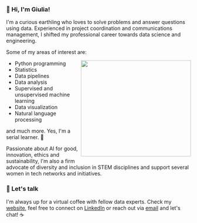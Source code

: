### 🚀 Hi, I'm Giulia!

I'm a curious earthling who loves to solve problems and answer questions using data. Experienced in project coordination and communications management, I shifted my professional career towards data science and engineering.

Some of my areas of interest are:


<img align="right" src="https://media.giphy.com/media/heIX5HfWgEYlW/giphy.gif" width="300" height="262" style="padding-bottom:20px" />

- Python programming
- Statistics
- Data pipelines
- Data analysis
- Supervised and unsupervised machine learning
- Data visualization
- Natural language processing

and much more. Yes, I'm a serial learner. 🧠

Passionate about AI for good, innovation, ethics and sustainability, I'm also a firm advocate of diversity and inclusion in STEM disciplines and support several women in tech networks and initiatives.

### 💬 Let's talk

I'm always up for a virtual coffee with fellow data experts. Check my [website](https://www.giuliabrambilla.com/), feel free to connect on [LinkedIn](https://www.linkedin.com/in/giuliabrambilla/) or reach out via [email](mailto:giuliabrambillapress@gmail.com) and let's chat! ☕️
